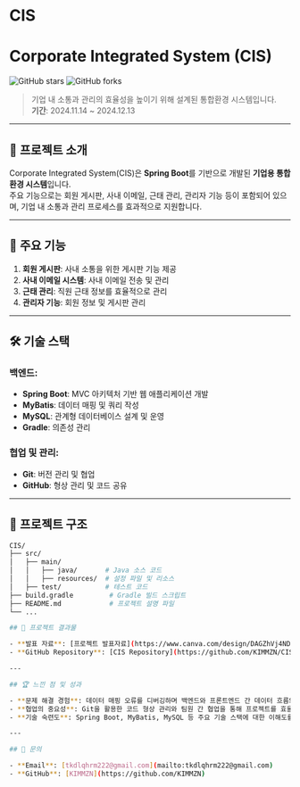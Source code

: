 # CIS
# Corporate Integrated System (CIS)

![GitHub stars](https://img.shields.io/github/stars/KIMMZN/CIS?style=social) ![GitHub forks](https://img.shields.io/github/forks/KIMMZN/CIS?style=social)  
> 기업 내 소통과 관리의 효율성을 높이기 위해 설계된 통합환경 시스템입니다.  
> **기간**: 2024.11.14 ~ 2024.12.13  

---

## 📜 프로젝트 소개

Corporate Integrated System(CIS)은 **Spring Boot**를 기반으로 개발된 **기업용 통합환경 시스템**입니다.  
주요 기능으로는 회원 게시판, 사내 이메일, 근태 관리, 관리자 기능 등이 포함되어 있으며, 기업 내 소통과 관리 프로세스를 효과적으로 지원합니다.

---

## 📌 주요 기능

1. **회원 게시판**: 사내 소통을 위한 게시판 기능 제공  
2. **사내 이메일 시스템**: 사내 이메일 전송 및 관리  
3. **근태 관리**: 직원 근태 정보를 효율적으로 관리  
4. **관리자 기능**: 회원 정보 및 게시판 관리  

---

## 🛠️ 기술 스택

### 백엔드:
- **Spring Boot**: MVC 아키텍처 기반 웹 애플리케이션 개발
- **MyBatis**: 데이터 매핑 및 쿼리 작성
- **MySQL**: 관계형 데이터베이스 설계 및 운영
- **Gradle**: 의존성 관리

### 협업 및 관리:
- **Git**: 버전 관리 및 협업
- **GitHub**: 형상 관리 및 코드 공유

---

## 📂 프로젝트 구조

```bash
CIS/
├── src/
│   ├── main/
│   │   ├── java/       # Java 소스 코드
│   │   ├── resources/  # 설정 파일 및 리소스
│   ├── test/           # 테스트 코드
├── build.gradle         # Gradle 빌드 스크립트
├── README.md            # 프로젝트 설명 파일
└── ...

## 📑 프로젝트 결과물

- **발표 자료**: [프로젝트 발표자료](https://www.canva.com/design/DAGZhVj4ND8/a8uZV7mzYtYJbl1dd79_IA/edit)
- **GitHub Repository**: [CIS Repository](https://github.com/KIMMZN/CIS)

---

## 🏆 느낀 점 및 성과

- **문제 해결 경험**: 데이터 매핑 오류를 디버깅하며 백엔드와 프론트엔드 간 데이터 흐름의 중요성을 배웠습니다.
- **협업의 중요성**: Git을 활용한 코드 형상 관리와 팀원 간 협업을 통해 프로젝트를 효율적으로 완수할 수 있었습니다.
- **기술 숙련도**: Spring Boot, MyBatis, MySQL 등 주요 기술 스택에 대한 이해도를 높였습니다.

---

## 📧 문의

- **Email**: [tkdlqhrm222@gmail.com](mailto:tkdlqhrm222@gmail.com)
- **GitHub**: [KIMMZN](https://github.com/KIMMZN)
